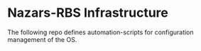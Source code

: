 # Nazars-RBS Infrastructure  
The following repo defines automation-scripts for configuration management of the OS.

